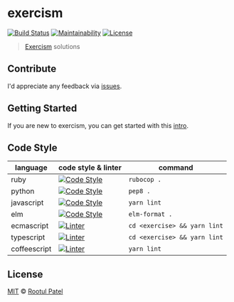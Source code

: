 # exercism

[![Build Status](https://img.shields.io/travis/rootulp/exercism.svg)](https://travis-ci.org/rootulp/exercism)
[![Maintainability](https://api.codeclimate.com/v1/badges/0587c23c2c8a70f35d37/maintainability)](https://codeclimate.com/github/rootulp/exercism/maintainability)
[![License](https://img.shields.io/:license-mit-blue.svg)](https://rootulp.mit-license.org)

> [Exercism](http://exercism.io/rootulp) solutions

## Contribute

I'd appreciate any feedback via [issues](https://github.com/rootulp/exercism/issues/new).

## Getting Started

If you are new to exercism, you can get started with this [intro](http://exercism.io/how-it-works/newbie).

## Code Style

| language     | code style & linter                                                                                                | command                            |
|--------------|--------------------------------------------------------------------------------------------------------------------|------------------------------------|
| ruby         | [![Code Style](https://img.shields.io/badge/code_style-rubocop-red.svg)](https://github.com/bbatsov/rubocop)       | `rubocop .`                        |
| python       | [![Code Style](https://img.shields.io/badge/code_style-pep8-blue.svg)](https://www.python.org/dev/peps/pep-0008/)  | `pep8 .`                           |
| javascript   | [![Code Style](https://img.shields.io/badge/code_style-prettier-ff69b4.svg)](https://github.com/prettier/prettier) | `yarn lint`     |
| elm          | [![Code Style](https://img.shields.io/badge/code_style-elm_format-60B5CC.svg)](https://github.com/avh4/elm-format) | `elm-format .`       |
| ecmascript   | [![Linter](https://img.shields.io/badge/code_style-airbnb-yellow.svg)](https://github.com/airbnb/javascript)          | `cd <exercise> && yarn lint`       |
| typescript   | [![Linter](https://img.shields.io/badge/linter-tslint-lightgrey.svg)](https://github.com/palantir/tslint)          | `cd <exercise> && yarn lint`       |
| coffeescript | [![Linter](https://img.shields.io/badge/linter-coffeelint-lightgrey.svg)](https://github.com/clutchski/coffeelint) | `yarn lint` |

## License

[MIT](https://rootulp.mit-license.org/) © [Rootul Patel](https://rootulp.com)
